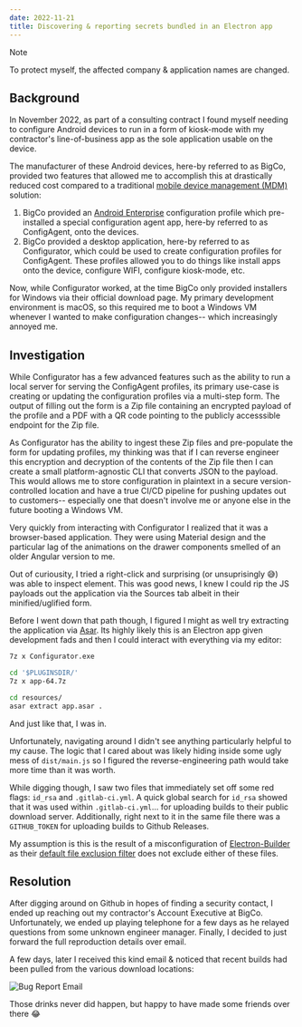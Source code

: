 ```yaml
---
date: 2022-11-21
title: Discovering & reporting secrets bundled in an Electron app
---
```


> [!NOTE]
> To protect myself, the affected company & application names are changed.

## Background

In November 2022, as part of a consulting contract I found myself needing to configure Android devices to run in a form of kiosk-mode with
my contractor's line-of-business app as the sole application usable on the device.

The manufacturer of these Android devices, here-by referred to as BigCo, provided two features that allowed me to accomplish this at drastically reduced cost
compared to a traditional [mobile device management (MDM)](https://en.wikipedia.org/wiki/Mobile_device_management) solution:

1. BigCo provided an [Android Enterprise](https://www.android.com/enterprise/) configuration profile which pre-installed a special configuration agent app, here-by referred to as ConfigAgent, onto the devices.
2. BigCo provided a desktop application, here-by referred to as Configurator, which could be used to create configuration profiles for ConfigAgent.
   These profiles allowed you to do things like install apps onto the device, configure WIFI, configure kiosk-mode, etc.

Now, while Configurator worked, at the time BigCo only provided installers for Windows via their official download page.
My primary development environment is macOS, so this required me to boot a Windows VM whenever I wanted to make configuration changes-- which increasingly annoyed me.

## Investigation

While Configurator has a few advanced features such as the ability to run a local server for serving the ConfigAgent profiles,
its primary use-case is creating or updating the configuration profiles via a multi-step form.
The output of filling out the form is a Zip file containing an encrypted payload of the profile and a PDF with a QR code pointing to the publicly accesssible endpoint for the Zip file.

As Configurator has the ability to ingest these Zip files and pre-populate the form for updating profiles, my thinking was that if I can reverse engineer this encryption and decryption of the contents of the Zip file then I can create a small platform-agnostic CLI that converts JSON to the payload.
This would allows me to store configuration in plaintext in a secure version-controlled location and have a true CI/CD pipeline for pushing updates out to customers-- especially one that doesn't involve me or anyone else in the future booting a Windows VM.

Very quickly from interacting with Configurator I realized that it was a browser-based application.
They were using Material design and the particular lag of the animations on the drawer components smelled of an older Angular version to me.

Out of curiousity, I tried a right-click and surprising (or unsuprisingly 😅) was able to inspect element.
This was good news, I knew I could rip the JS payloads out the application via the Sources tab albeit in their minified/uglified form.

Before I went down that path though, I figured I might as well try extracting the application via [Asar](https://github.com/electron/asar).
Its highly likely this is an Electron app given development fads and then I could interact with everything via my editor:

```sh
7z x Configurator.exe

cd '$PLUGINSDIR/'
7z x app-64.7z

cd resources/
asar extract app.asar .
```

And just like that, I was in.

Unfortunately, navigating around I didn't see anything particularly helpful to my cause.
The logic that I cared about was likely hiding inside some ugly mess of `dist/main.js` so I figured the reverse-engineering path would take more time than it was worth.

While digging though, I saw two files that immediately set off some red flags: `id_rsa` and `.gitlab-ci.yml`.
A quick global search for `id_rsa` showed that it was used within `.gitlab-ci.yml`... for uploading builds to their public download server.
Additionally, right next to it in the same file there was a `GITHUB_TOKEN` for uploading builds to Github Releases.

My assumption is this is the result of a misconfiguration of [Electron-Builder](https://github.com/electron-userland/electron-builder) as their [default file exclusion filter](https://www.electron.build/configuration/contents) does not exclude either of these files.

## Resolution

After digging around on Github in hopes of finding a security contact, I ended up reaching out my contractor's Account Executive at BigCo.
Unfortunately, we ended up playing telephone for a few days as he relayed questions from some unknown engineer manager.
Finally, I decided to just forward the full reproduction details over email.

A few days, later I received this kind email & noticed that recent builds had been pulled from the various download locations:

![Bug Report Email](/posts/images/bug-report-email.png)

Those drinks never did happen, but happy to have made some friends over there 😂
